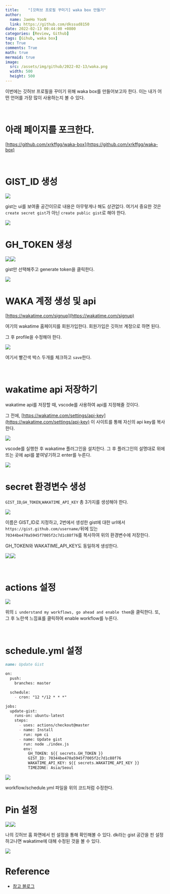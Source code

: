 ```yaml
---
title:    "[깃허브 프로필 꾸미기] waka box 만들기"
author:
  name: JaeHo YooN
  link: https://github.com/dkssud8150
date: 2022-02-13 00:44:00 +0800
categories: [Review, Github]
tags: [Gihub, waka box]
toc: True
comments: True
math: true
mermaid: true
image:
  src: /assets/img/github/2022-02-13/waka.png
  width: 500
  height: 500
---
```


이번에는 깃허브 프로필을 꾸미기 위해 waka box를 만들어보고자 한다. 이는 내가 어떤 언어를 가장 많이 사용하는지 볼 수 있다.

<br>

# 아래 페이지를 포크한다.

[https://github.com/xrkffgg/waka-box](https://github.com/xrkffgg/waka-box)

<br>

# GIST_ID 생성

<img src="/assets/img/github/2022-02-13/gist.png">

gist는 ui를 보여줄 공간이므로 내용은 아무렇게나 해도 상관없다. 여기서 중요한 것은 `create secret gist`가 아닌 `create public gist`로 해야 한다.

<img src="/assets/img/github/2022-02-13/gistre.png">

<br>

# GH_TOKEN 생성

<img src="/assets/img/github/2022-02-13/token1.png"><img src="/assets/img/github/2022-02-13/token2.png">

gist만 선택해주고 generate token을 클릭한다.

<img src="/assets/img/github/2022-02-13/tokenre.png">

<br>

# WAKA 계정 생성 및 api

[https://wakatime.com/signup](https://wakatime.com/signup)

여기의 wakatime 홈페이지를 회원가입한다. 회원가입은 깃허브 계정으로 하면 된다.

그 후 profile을 수정해야 한다. 

<img src="/assets/img/github/2022-02-13/wa.png">

여기서 빨간색 박스 두개를 체크하고 `save`한다.

<br>

# wakatime api 저장하기

wakatime api를 저장할 때, vscode를 사용하여 api를 지정해줄 것이다.

그 전에, [https://wakatime.com/settings/api-key](https://wakatime.com/settings/api-key) 이 사이트를 통해 자신의 api key를 복사한다.<br>


<img src="/assets/img/github/2022-02-13/vs.png">

vscode를 실행한 후 wakatime 플러그인을 설치한다. 그 후 플러그인의 설명대로 위에 뜨는 곳에 api를 붙여넣기하고 enter를 누른다.

<img src="/assets/img/github/2022-02-13/waapi.png">

<br>

# secret 환경변수 생성

`GIST_ID`,`GH_TOKEN`,`WAKATIME_API_KEY` 총 3가지를 생성해야 한다. 

<img src="/assets/img/github/2022-02-13/gistac.png">

이름은 GIST_ID로 지정하고, 2번에서 생성한 gist에 대한 url에서 `https://gist.github.com/username/`뒤에 있는 `70344be470a5945f7005f2c7d1c88f76`를 복사하여 위의 환경변수에 저장한다.

GH_TOKEN와 WAKATIME_API_KEY도 동일하게 생성한다.

<img src="/assets/img/github/2022-02-13/tokenac.png"><img src="/assets/img/github/2022-02-13/wakaac.png">

<br>

# actions 설정

<img src="/assets/img/github/2022-02-13/act.png">

위의 `i understand my workflows, go ahead and enable them`을 클릭한다. 또, 그 후 노란색 느낌표를 클릭하여 enable workflow를 누른다.

<br>

# schedule.yml 설정

```markdown
name: Update Gist

on:
  push:
    branches: master

  schedule:
    - cron: "12 */12 * * *"

jobs:
  update-gist:
    runs-on: ubuntu-latest
    steps:
      - uses: actions/checkout@master
      - name: Install
        run: npm ci
      - name: Update gist
        run: node ./index.js
        env:
          GH_TOKEN: ${{ secrets.GH_TOKEN }}
          GIST_ID: 70344be470a5945f7005f2c7d1c88f76
          WAKATIME_API_KEY: ${{ secrets.WAKATIME_API_KEY }}
          TIMEZONE: Asia/Seoul
```

<img src="/assets/img/github/2022-02-13/schedule.png">

workflow/schedule.yml 파일을 위의 코드처럼 수정한다.

# Pin 설정

<img src="/assets/img/github/2022-02-13/pin.png"><img src="/assets/img/github/2022-02-13/pinned.png">

나의 깃허브 홈 화면에서 핀 설정을 통해 확인해볼 수 있다. dk라는 gist 공간을 핀 설정하고나면 wakatime에 대해 수정된 것을 볼 수 있다.

<img src="/assets/img/github/2022-02-13/waka.png">

<br>

# Reference

* [참고 블로그](https://nameless-river.tistory.com/14)